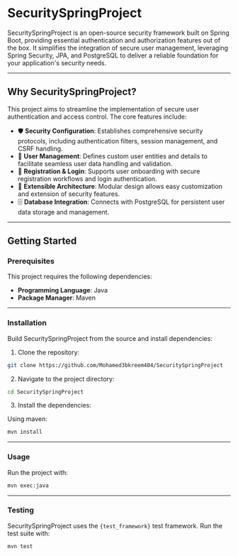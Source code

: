 
# SecuritySpringProject

SecuritySpringProject is an open-source security framework built on Spring Boot, providing essential authentication and authorization features out of the box. It simplifies the integration of secure user management, leveraging Spring Security, JPA, and PostgreSQL to deliver a reliable foundation for your application's security needs.

---

## Why SecuritySpringProject?

This project aims to streamline the implementation of secure user authentication and access control. The core features include:

- 🛡️ **Security Configuration**: Establishes comprehensive security protocols, including authentication filters, session management, and CSRF handling.  
- 🔐 **User Management**: Defines custom user entities and details to facilitate seamless user data handling and validation.  
- 🚀 **Registration & Login**: Supports user onboarding with secure registration workflows and login authentication.  
- 🧩 **Extensible Architecture**: Modular design allows easy customization and extension of security features.  
- 🗄️ **Database Integration**: Connects with PostgreSQL for persistent user data storage and management.

---

## Getting Started

### Prerequisites

This project requires the following dependencies:

- **Programming Language**: Java  
- **Package Manager**: Maven

---

### Installation

Build SecuritySpringProject from the source and install dependencies:

1. Clone the repository:

```bash
git clone https://github.com/Mohamed3bkreem404/SecuritySpringProject
```

2. Navigate to the project directory:

```bash
cd SecuritySpringProject
```

3. Install the dependencies:

Using maven:

```bash
mvn install
```

---

### Usage

Run the project with:

```bash
mvn exec:java
```

---

### Testing

SecuritySpringProject uses the `{test_framework}` test framework. Run the test suite with:

```bash
mvn test
```
